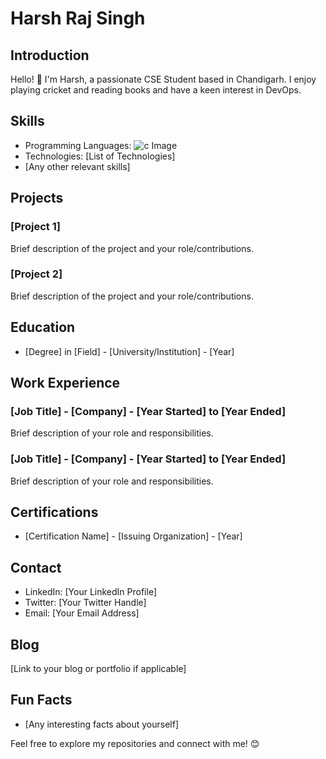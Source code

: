 # Harsh Raj Singh

## Introduction
Hello! 👋 I'm Harsh, a passionate CSE Student based in Chandigarh. I enjoy playing cricket and reading books and have a keen interest in DevOps.

## Skills
- Programming Languages: ![c Image]()
- Technologies: [List of Technologies]
- [Any other relevant skills]

## Projects
### [Project 1]
Brief description of the project and your role/contributions.

### [Project 2]
Brief description of the project and your role/contributions.

## Education
- [Degree] in [Field] - [University/Institution] - [Year]

## Work Experience
### [Job Title] - [Company] - [Year Started] to [Year Ended]
Brief description of your role and responsibilities.

### [Job Title] - [Company] - [Year Started] to [Year Ended]
Brief description of your role and responsibilities.

## Certifications
- [Certification Name] - [Issuing Organization] - [Year]

## Contact
- LinkedIn: [Your LinkedIn Profile]
- Twitter: [Your Twitter Handle]
- Email: [Your Email Address]

## Blog
[Link to your blog or portfolio if applicable]

## Fun Facts
- [Any interesting facts about yourself]

Feel free to explore my repositories and connect with me! 😊

